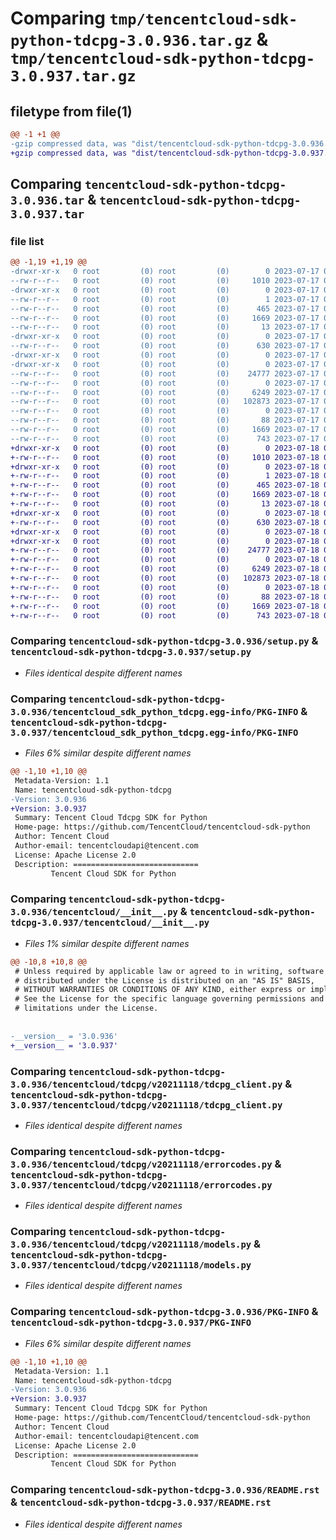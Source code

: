 # Comparing `tmp/tencentcloud-sdk-python-tdcpg-3.0.936.tar.gz` & `tmp/tencentcloud-sdk-python-tdcpg-3.0.937.tar.gz`

## filetype from file(1)

```diff
@@ -1 +1 @@
-gzip compressed data, was "dist/tencentcloud-sdk-python-tdcpg-3.0.936.tar", last modified: Mon Jul 17 00:36:36 2023, max compression
+gzip compressed data, was "dist/tencentcloud-sdk-python-tdcpg-3.0.937.tar", last modified: Tue Jul 18 00:32:04 2023, max compression
```

## Comparing `tencentcloud-sdk-python-tdcpg-3.0.936.tar` & `tencentcloud-sdk-python-tdcpg-3.0.937.tar`

### file list

```diff
@@ -1,19 +1,19 @@
-drwxr-xr-x   0 root         (0) root         (0)        0 2023-07-17 00:36:36.000000 tencentcloud-sdk-python-tdcpg-3.0.936/
--rw-r--r--   0 root         (0) root         (0)     1010 2023-07-17 00:36:35.000000 tencentcloud-sdk-python-tdcpg-3.0.936/setup.py
-drwxr-xr-x   0 root         (0) root         (0)        0 2023-07-17 00:36:36.000000 tencentcloud-sdk-python-tdcpg-3.0.936/tencentcloud_sdk_python_tdcpg.egg-info/
--rw-r--r--   0 root         (0) root         (0)        1 2023-07-17 00:36:36.000000 tencentcloud-sdk-python-tdcpg-3.0.936/tencentcloud_sdk_python_tdcpg.egg-info/dependency_links.txt
--rw-r--r--   0 root         (0) root         (0)      465 2023-07-17 00:36:36.000000 tencentcloud-sdk-python-tdcpg-3.0.936/tencentcloud_sdk_python_tdcpg.egg-info/SOURCES.txt
--rw-r--r--   0 root         (0) root         (0)     1669 2023-07-17 00:36:36.000000 tencentcloud-sdk-python-tdcpg-3.0.936/tencentcloud_sdk_python_tdcpg.egg-info/PKG-INFO
--rw-r--r--   0 root         (0) root         (0)       13 2023-07-17 00:36:36.000000 tencentcloud-sdk-python-tdcpg-3.0.936/tencentcloud_sdk_python_tdcpg.egg-info/top_level.txt
-drwxr-xr-x   0 root         (0) root         (0)        0 2023-07-17 00:36:36.000000 tencentcloud-sdk-python-tdcpg-3.0.936/tencentcloud/
--rw-r--r--   0 root         (0) root         (0)      630 2023-07-17 00:36:35.000000 tencentcloud-sdk-python-tdcpg-3.0.936/tencentcloud/__init__.py
-drwxr-xr-x   0 root         (0) root         (0)        0 2023-07-17 00:36:36.000000 tencentcloud-sdk-python-tdcpg-3.0.936/tencentcloud/tdcpg/
-drwxr-xr-x   0 root         (0) root         (0)        0 2023-07-17 00:36:36.000000 tencentcloud-sdk-python-tdcpg-3.0.936/tencentcloud/tdcpg/v20211118/
--rw-r--r--   0 root         (0) root         (0)    24777 2023-07-17 00:36:35.000000 tencentcloud-sdk-python-tdcpg-3.0.936/tencentcloud/tdcpg/v20211118/tdcpg_client.py
--rw-r--r--   0 root         (0) root         (0)        0 2023-07-17 00:36:35.000000 tencentcloud-sdk-python-tdcpg-3.0.936/tencentcloud/tdcpg/v20211118/__init__.py
--rw-r--r--   0 root         (0) root         (0)     6249 2023-07-17 00:36:35.000000 tencentcloud-sdk-python-tdcpg-3.0.936/tencentcloud/tdcpg/v20211118/errorcodes.py
--rw-r--r--   0 root         (0) root         (0)   102873 2023-07-17 00:36:35.000000 tencentcloud-sdk-python-tdcpg-3.0.936/tencentcloud/tdcpg/v20211118/models.py
--rw-r--r--   0 root         (0) root         (0)        0 2023-07-17 00:36:35.000000 tencentcloud-sdk-python-tdcpg-3.0.936/tencentcloud/tdcpg/__init__.py
--rw-r--r--   0 root         (0) root         (0)       88 2023-07-17 00:36:36.000000 tencentcloud-sdk-python-tdcpg-3.0.936/setup.cfg
--rw-r--r--   0 root         (0) root         (0)     1669 2023-07-17 00:36:36.000000 tencentcloud-sdk-python-tdcpg-3.0.936/PKG-INFO
--rw-r--r--   0 root         (0) root         (0)      743 2023-07-17 00:36:35.000000 tencentcloud-sdk-python-tdcpg-3.0.936/README.rst
+drwxr-xr-x   0 root         (0) root         (0)        0 2023-07-18 00:32:04.000000 tencentcloud-sdk-python-tdcpg-3.0.937/
+-rw-r--r--   0 root         (0) root         (0)     1010 2023-07-18 00:32:04.000000 tencentcloud-sdk-python-tdcpg-3.0.937/setup.py
+drwxr-xr-x   0 root         (0) root         (0)        0 2023-07-18 00:32:04.000000 tencentcloud-sdk-python-tdcpg-3.0.937/tencentcloud_sdk_python_tdcpg.egg-info/
+-rw-r--r--   0 root         (0) root         (0)        1 2023-07-18 00:32:04.000000 tencentcloud-sdk-python-tdcpg-3.0.937/tencentcloud_sdk_python_tdcpg.egg-info/dependency_links.txt
+-rw-r--r--   0 root         (0) root         (0)      465 2023-07-18 00:32:04.000000 tencentcloud-sdk-python-tdcpg-3.0.937/tencentcloud_sdk_python_tdcpg.egg-info/SOURCES.txt
+-rw-r--r--   0 root         (0) root         (0)     1669 2023-07-18 00:32:04.000000 tencentcloud-sdk-python-tdcpg-3.0.937/tencentcloud_sdk_python_tdcpg.egg-info/PKG-INFO
+-rw-r--r--   0 root         (0) root         (0)       13 2023-07-18 00:32:04.000000 tencentcloud-sdk-python-tdcpg-3.0.937/tencentcloud_sdk_python_tdcpg.egg-info/top_level.txt
+drwxr-xr-x   0 root         (0) root         (0)        0 2023-07-18 00:32:04.000000 tencentcloud-sdk-python-tdcpg-3.0.937/tencentcloud/
+-rw-r--r--   0 root         (0) root         (0)      630 2023-07-18 00:32:04.000000 tencentcloud-sdk-python-tdcpg-3.0.937/tencentcloud/__init__.py
+drwxr-xr-x   0 root         (0) root         (0)        0 2023-07-18 00:32:04.000000 tencentcloud-sdk-python-tdcpg-3.0.937/tencentcloud/tdcpg/
+drwxr-xr-x   0 root         (0) root         (0)        0 2023-07-18 00:32:04.000000 tencentcloud-sdk-python-tdcpg-3.0.937/tencentcloud/tdcpg/v20211118/
+-rw-r--r--   0 root         (0) root         (0)    24777 2023-07-18 00:32:04.000000 tencentcloud-sdk-python-tdcpg-3.0.937/tencentcloud/tdcpg/v20211118/tdcpg_client.py
+-rw-r--r--   0 root         (0) root         (0)        0 2023-07-18 00:32:04.000000 tencentcloud-sdk-python-tdcpg-3.0.937/tencentcloud/tdcpg/v20211118/__init__.py
+-rw-r--r--   0 root         (0) root         (0)     6249 2023-07-18 00:32:04.000000 tencentcloud-sdk-python-tdcpg-3.0.937/tencentcloud/tdcpg/v20211118/errorcodes.py
+-rw-r--r--   0 root         (0) root         (0)   102873 2023-07-18 00:32:04.000000 tencentcloud-sdk-python-tdcpg-3.0.937/tencentcloud/tdcpg/v20211118/models.py
+-rw-r--r--   0 root         (0) root         (0)        0 2023-07-18 00:32:04.000000 tencentcloud-sdk-python-tdcpg-3.0.937/tencentcloud/tdcpg/__init__.py
+-rw-r--r--   0 root         (0) root         (0)       88 2023-07-18 00:32:04.000000 tencentcloud-sdk-python-tdcpg-3.0.937/setup.cfg
+-rw-r--r--   0 root         (0) root         (0)     1669 2023-07-18 00:32:04.000000 tencentcloud-sdk-python-tdcpg-3.0.937/PKG-INFO
+-rw-r--r--   0 root         (0) root         (0)      743 2023-07-18 00:32:04.000000 tencentcloud-sdk-python-tdcpg-3.0.937/README.rst
```

### Comparing `tencentcloud-sdk-python-tdcpg-3.0.936/setup.py` & `tencentcloud-sdk-python-tdcpg-3.0.937/setup.py`

 * *Files identical despite different names*

### Comparing `tencentcloud-sdk-python-tdcpg-3.0.936/tencentcloud_sdk_python_tdcpg.egg-info/PKG-INFO` & `tencentcloud-sdk-python-tdcpg-3.0.937/tencentcloud_sdk_python_tdcpg.egg-info/PKG-INFO`

 * *Files 6% similar despite different names*

```diff
@@ -1,10 +1,10 @@
 Metadata-Version: 1.1
 Name: tencentcloud-sdk-python-tdcpg
-Version: 3.0.936
+Version: 3.0.937
 Summary: Tencent Cloud Tdcpg SDK for Python
 Home-page: https://github.com/TencentCloud/tencentcloud-sdk-python
 Author: Tencent Cloud
 Author-email: tencentcloudapi@tencent.com
 License: Apache License 2.0
 Description: ============================
         Tencent Cloud SDK for Python
```

### Comparing `tencentcloud-sdk-python-tdcpg-3.0.936/tencentcloud/__init__.py` & `tencentcloud-sdk-python-tdcpg-3.0.937/tencentcloud/__init__.py`

 * *Files 1% similar despite different names*

```diff
@@ -10,8 +10,8 @@
 # Unless required by applicable law or agreed to in writing, software
 # distributed under the License is distributed on an "AS IS" BASIS,
 # WITHOUT WARRANTIES OR CONDITIONS OF ANY KIND, either express or implied.
 # See the License for the specific language governing permissions and
 # limitations under the License.
 
 
-__version__ = '3.0.936'
+__version__ = '3.0.937'
```

### Comparing `tencentcloud-sdk-python-tdcpg-3.0.936/tencentcloud/tdcpg/v20211118/tdcpg_client.py` & `tencentcloud-sdk-python-tdcpg-3.0.937/tencentcloud/tdcpg/v20211118/tdcpg_client.py`

 * *Files identical despite different names*

### Comparing `tencentcloud-sdk-python-tdcpg-3.0.936/tencentcloud/tdcpg/v20211118/errorcodes.py` & `tencentcloud-sdk-python-tdcpg-3.0.937/tencentcloud/tdcpg/v20211118/errorcodes.py`

 * *Files identical despite different names*

### Comparing `tencentcloud-sdk-python-tdcpg-3.0.936/tencentcloud/tdcpg/v20211118/models.py` & `tencentcloud-sdk-python-tdcpg-3.0.937/tencentcloud/tdcpg/v20211118/models.py`

 * *Files identical despite different names*

### Comparing `tencentcloud-sdk-python-tdcpg-3.0.936/PKG-INFO` & `tencentcloud-sdk-python-tdcpg-3.0.937/PKG-INFO`

 * *Files 6% similar despite different names*

```diff
@@ -1,10 +1,10 @@
 Metadata-Version: 1.1
 Name: tencentcloud-sdk-python-tdcpg
-Version: 3.0.936
+Version: 3.0.937
 Summary: Tencent Cloud Tdcpg SDK for Python
 Home-page: https://github.com/TencentCloud/tencentcloud-sdk-python
 Author: Tencent Cloud
 Author-email: tencentcloudapi@tencent.com
 License: Apache License 2.0
 Description: ============================
         Tencent Cloud SDK for Python
```

### Comparing `tencentcloud-sdk-python-tdcpg-3.0.936/README.rst` & `tencentcloud-sdk-python-tdcpg-3.0.937/README.rst`

 * *Files identical despite different names*

